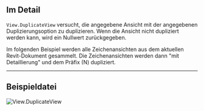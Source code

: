 ## Im Detail
`View.DuplicateView` versucht, die angegebene Ansicht mit der angegebenen Duplizierungsoption zu duplizieren. Wenn die Ansicht nicht dupliziert werden kann, wird ein Nullwert zurückgegeben.

Im folgenden Beispiel werden alle Zeichenansichten aus dem aktuellen Revit-Dokument gesammelt. Die Zeichenansichten werden dann "mit Detaillierung" und dem Präfix (N) dupliziert.
___
## Beispieldatei

![View.DuplicateView](./Revit.Elements.Views.View.DuplicateView_img.jpg)
